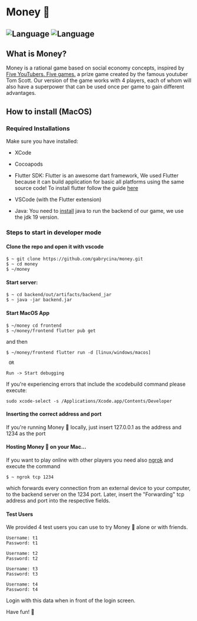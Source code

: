 # Money 💸

![Language](https://img.shields.io/badge/Language-java-orange)
![Language](https://img.shields.io/badge/Language-dart-blue)
---

## What is Money?
Money is a rational game based on social economy concepts, inspired by [Five YouTubers. Five games.](https://www.youtube.com/watch?v=FJSI7QTAt_o) 
a prize game created by the famous youtuber Tom Scott. Our version of the game works with 4 players, each of whom will also have a superpower that can be 
used once per game to gain different advantages.

## How to install (MacOS)

### Required Installations
Make sure you have installed:

- XCode
- Cocoapods
- Flutter SDK: Flutter is an awesome dart framework, We used Flutter because it can build application for basic all platforms using the same source code!
To install flutter follow the guide [here](https://docs.flutter.dev/get-started/install)

- VSCode (with the Flutter extension)
- Java: You need to [install](https://www.oracle.com/java/technologies/downloads/) java to run the backend of our game, we use the jdk 19 version.

### Steps to start in developer mode

#### Clone the repo and open it with vscode
```
$ ~ git clone https://github.com/gabrycina/money.git
$ ~ cd money
$ ~/money
```

#### Start server:
```
$ ~ cd backend/out/artifacts/backend_jar
$ ~ java -jar backend.jar
```


#### Start MacOS App

```
$ ~/money cd frontend
$ ~/money/frontend flutter pub get
```

and then 

```
$ ~/money/frontend flutter run -d [linux/windows/macos]
 
 OR
 
Run -> Start debugging
```

If you're experiencing errors that include the xcodebuild command please execute:

```
sudo xcode-select -s /Applications/Xcode.app/Contents/Developer
```

#### Inserting the correct address and port

If you're running Money 💸 locally, just insert 127.0.0.1 as the address and 1234 as the port

#### Hosting Money 💸 on your Mac...
If you want to play online with other players you need also [ngrok](https://ngrok.com/download) and execute the command

```
$ ~ ngrok tcp 1234
```

which forwards every connection from an external device to your computer, to the backend server on the 1234 port.
Later, insert the "Forwarding" tcp address and port into the respective fields.

#### Test Users

We provided 4 test users you can use to try Money 💸 alone or with friends.

```
Username: t1
Password: t1

Username: t2
Password: t2

Username: t3
Password: t3

Username: t4
Password: t4
```

Login with this data when in front of the login screen.

Have fun! 💸





